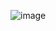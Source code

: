![image](https://user-images.githubusercontent.com/72336341/156737405-8c8a84c2-9684-4b35-9560-7a41cf3652d7.png)

